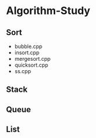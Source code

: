 # Algorithm-Study

## Sort
<ul>
  <li>bubble.cpp</li>
  <li>insort.cpp</li>
  <li>mergesort.cpp</li>
  <li>quicksort.cpp</li>
  <li>ss.cpp</li>
</ul>

## Stack

## Queue

## List
